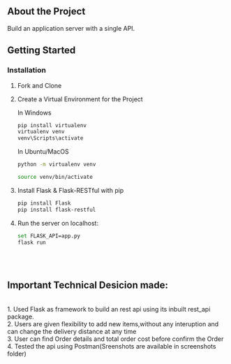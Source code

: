 ## About the Project

Build an application server with a single API.


<!-- Getting started -->

## Getting Started

### Installation 

1. Fork and Clone
  

2. Create a Virtual Environment for the Project

    In Windows
    ```bash
    pip install virtualenv
    virtualenv venv
    venv\Scripts\activate
    ```

    In Ubuntu/MacOS
    ```bash
    python -m virtualenv venv

    source venv/bin/activate
    ```
   
  

3. Install Flask & Flask-RESTful with pip

    ```bash
    pip install Flask
    pip install flask-restful
    ```


4. Run the server on localhost:
    ```bash
    set FLASK_API=app.py
    flask run
    ```
    
<br>
<br>

## Important Technical Desicion made:

<br>
1. Used Flask as framework to build an rest api using its inbuilt rest_api package.<br>
2. Users are given flexibility to add new items,without any interuption and can change the delivery distance at any time <br>
3. User can find Order details and total order cost before confirm the Order<br>
4. Tested the api using Postman(Sreenshots are available in screenshots folder)<br>
    
   
